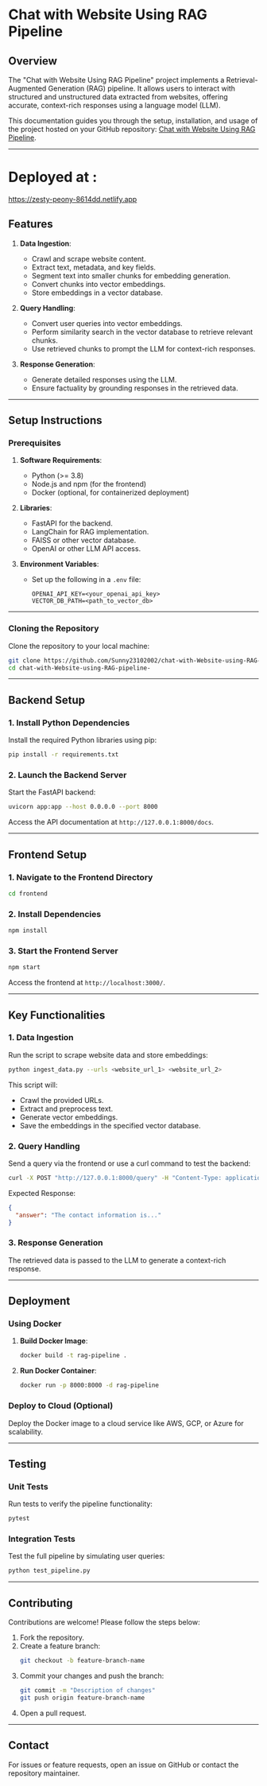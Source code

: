 # Chat with Website Using RAG Pipeline

## Overview
The "Chat with Website Using RAG Pipeline" project implements a Retrieval-Augmented Generation (RAG) pipeline. It allows users to interact with structured and unstructured data extracted from websites, offering accurate, context-rich responses using a language model (LLM).

This documentation guides you through the setup, installation, and usage of the project hosted on your GitHub repository: [Chat with Website Using RAG Pipeline](https://github.com/Sunny23102002/chat-with-Website-using-RAG-pipeline-/tree/main).

---



# Deployed at :
https://zesty-peony-8614dd.netlify.app

## Features
1. **Data Ingestion**:
   - Crawl and scrape website content.
   - Extract text, metadata, and key fields.
   - Segment text into smaller chunks for embedding generation.
   - Convert chunks into vector embeddings.
   - Store embeddings in a vector database.

2. **Query Handling**:
   - Convert user queries into vector embeddings.
   - Perform similarity search in the vector database to retrieve relevant chunks.
   - Use retrieved chunks to prompt the LLM for context-rich responses.

3. **Response Generation**:
   - Generate detailed responses using the LLM.
   - Ensure factuality by grounding responses in the retrieved data.

---

## Setup Instructions

### Prerequisites
1. **Software Requirements**:
   - Python (>= 3.8)
   - Node.js and npm (for the frontend)
   - Docker (optional, for containerized deployment)

2. **Libraries**:
   - FastAPI for the backend.
   - LangChain for RAG implementation.
   - FAISS or other vector database.
   - OpenAI or other LLM API access.

3. **Environment Variables**:
   - Set up the following in a `.env` file:
     ```env
     OPENAI_API_KEY=<your_openai_api_key>
     VECTOR_DB_PATH=<path_to_vector_db>
     ```

---

### Cloning the Repository
Clone the repository to your local machine:
```bash
git clone https://github.com/Sunny23102002/chat-with-Website-using-RAG-pipeline-.git
cd chat-with-Website-using-RAG-pipeline-
```

---

## Backend Setup

### 1. Install Python Dependencies
Install the required Python libraries using pip:
```bash
pip install -r requirements.txt
```

### 2. Launch the Backend Server
Start the FastAPI backend:
```bash
uvicorn app:app --host 0.0.0.0 --port 8000
```
Access the API documentation at `http://127.0.0.1:8000/docs`.

---

## Frontend Setup

### 1. Navigate to the Frontend Directory
```bash
cd frontend
```

### 2. Install Dependencies
```bash
npm install
```

### 3. Start the Frontend Server
```bash
npm start
```
Access the frontend at `http://localhost:3000/`.

---

## Key Functionalities

### 1. Data Ingestion
Run the script to scrape website data and store embeddings:
```bash
python ingest_data.py --urls <website_url_1> <website_url_2>
```
This script will:
- Crawl the provided URLs.
- Extract and preprocess text.
- Generate vector embeddings.
- Save the embeddings in the specified vector database.

### 2. Query Handling
Send a query via the frontend or use a curl command to test the backend:
```bash
curl -X POST "http://127.0.0.1:8000/query" -H "Content-Type: application/json" -d '{"query": "What is the contact information for the website?"}'
```
Expected Response:
```json
{
  "answer": "The contact information is..."
}
```

### 3. Response Generation
The retrieved data is passed to the LLM to generate a context-rich response.

---

## Deployment

### Using Docker
1. **Build Docker Image**:
   ```bash
   docker build -t rag-pipeline .
   ```

2. **Run Docker Container**:
   ```bash
   docker run -p 8000:8000 -d rag-pipeline
   ```

### Deploy to Cloud (Optional)
Deploy the Docker image to a cloud service like AWS, GCP, or Azure for scalability.

---

## Testing

### Unit Tests
Run tests to verify the pipeline functionality:
```bash
pytest
```

### Integration Tests
Test the full pipeline by simulating user queries:
```bash
python test_pipeline.py
```

---

## Contributing
Contributions are welcome! Please follow the steps below:
1. Fork the repository.
2. Create a feature branch:
   ```bash
   git checkout -b feature-branch-name
   ```
3. Commit your changes and push the branch:
   ```bash
   git commit -m "Description of changes"
   git push origin feature-branch-name
   ```
4. Open a pull request.

---

## Contact
For issues or feature requests, open an issue on GitHub or contact the repository maintainer.
